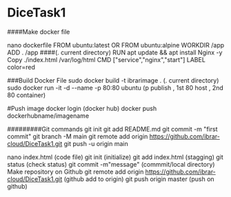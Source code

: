 # DiceTask1

####Make docker file

nano dockerfile
FROM ubuntu:latest OR FROM ubuntu:alpine
WORKDIR /app
ADD . /app ####(. current directory)
RUN apt update && apt install Nginx -y
Copy ./index.html /var/log/html 
CMD ["service","nginx","start"]
LABEL color=red

###Build Docker File
sudo docker build -t ibrarimage . (. current directory)
sudo docker run -it -d --name -p 80:80 ubuntu (p publish , 1st 80 host , 2nd 80 container)

#Push image
docker login (docker hub)
docker push dockerhubname/imagename

#########Git commands
git init
git add README.md
git commit -m "first commit"
git branch -M main
git remote add origin https://github.com/ibrar-cloud/DiceTask1.git
git push -u origin main

nano index.html (code file)
git init (initialize)
git add index.html  (stagging)
git status (check status)
git commit -m"message" (commmit/local directory)
Make repository on Github
git remote add origin https://github.com/ibrar-cloud/DiceTask1.git (github add to origin)
git push origin master  (push on github)
